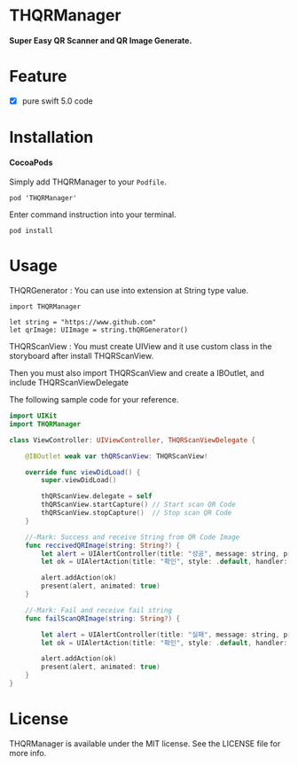 # THQRManager
#### Super Easy QR Scanner and QR Image Generate.

# Feature
- [x] pure swift 5.0 code

# Installation

#### CocoaPods
Simply add THQRManager to your `Podfile`.

```
pod 'THQRManager'
```
Enter command instruction into your terminal.

```
pod install
```

# Usage

THQRGenerator : You can use into extension at String type value.
```
import THQRManager

let string = "https://www.github.com"
let qrImage: UIImage = string.thQRGenerator()
```

THQRScanView : You must create UIView and it use custom class in the storyboard after install THQRScanView.

Then you must also import THQRScanView and create a IBOutlet, and include THQRScanViewDelegate

The following sample code for your reference.

```swift
import UIKit
import THQRManager

class ViewController: UIViewController, THQRScanViewDelegate {

    @IBOutlet weak var thQRScanView: THQRScanView!

    override func viewDidLoad() {
        super.viewDidLoad()

        thQRScanView.delegate = self
        thQRScanView.startCapture() // Start scan QR Code
        thQRScanView.stopCapture()  // Stop scan QR Code
    }

    //-Mark: Success and receive String from QR Code Image
    func reccivedQRImage(string: String?) {
        let alert = UIAlertController(title: "성공", message: string, preferredStyle: .alert)
        let ok = UIAlertAction(title: "확인", style: .default, handler: nil)

        alert.addAction(ok)
        present(alert, animated: true)
    }

    //-Mark: Fail and receive fail string
    func failScanQRImage(string: String?) {

        let alert = UIAlertController(title: "실패", message: string, preferredStyle: .alert)
        let ok = UIAlertAction(title: "확인", style: .default, handler: nil)

        alert.addAction(ok)
        present(alert, animated: true)
    }
}
```

# License

THQRManager is available under the MIT license. See the LICENSE file for more info.
